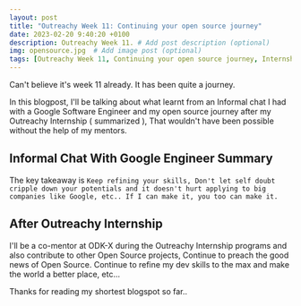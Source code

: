 ```yaml
---
layout: post
title: "Outreachy Week 11: Continuing your open source journey"
date: 2023-02-20 9:40:20 +0100
description: Outreachy Week 11. # Add post description (optional)
img: opensource.jpg  # Add image post (optional)
tags: [Outreachy Week 11, Continuing your open source journey, Internship, Opensource, ODK-X]
---
```


Can't believe it's week 11 already. It has been quite a journey. 

In this blogpost, I'll be talking about what learnt from an Informal chat I had with a Google Software Engineer and my open source journey after my Outreachy Internship ( summarized ), That wouldn't have been possible without the help of my mentors.

## Informal Chat With Google Engineer Summary
The key takeaway is ``Keep refining your skills, Don't let self doubt cripple down your potentials and it doesn't hurt applying to big companies like Google, etc.. If I can make it, you too can make it. ``

## After Outreachy Internship
I'll be a co-mentor at ODK-X during the Outreachy Internship programs and also contribute to other Open Source projects, Continue to preach the good news of Open Source. Continue to refine my dev skills to the max and make the world a better place, etc...

Thanks for reading my shortest blogspot so far..







